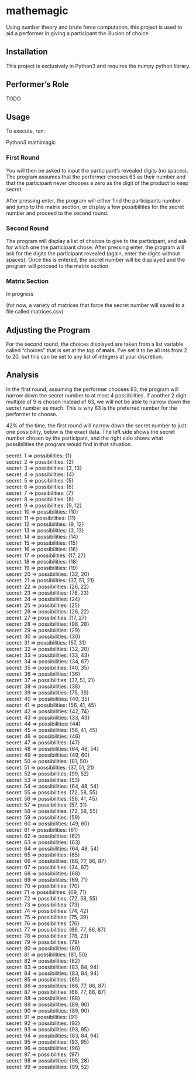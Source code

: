 # mathemagic
Using number theory and brute force computation, this project is used to aid a performer in giving a participant the illusion of choice.

## Installation
This project is exclusively in Python3 and requires the numpy python library.

## Performer’s Role
TODO

## Usage
To execute, run:

Python3 mathimagic

### First Round
You will then be asked to input the participant’s revealed digits (no spaces). The program assumes that the performer chooses 63 as their number and that the participant never chooses a zero as the digit of the product to keep secret.

After pressing enter, the program will either find the participants number and jump to the matrix section, or display a few possibilities for the secret number and proceed to the second round.

### Second Round
The program will display a list of choices to give to the participant, and ask for which one the participant chose. After pressing enter, the program will ask for the digits the participant revealed (again, enter the digits without spaces). Once this is entered, the secret number will be displayed and the program will proceed to the matrix section.

### Matrix Section
In progress 

(for now, a variety of matrices that force the secret number will saved to a file called matrices.csv)


## Adjusting the Program
For the second round, the choices displayed are taken from a list variable called “choices” that is set at the top of __main__. I've set it to be all ints from 2 to 20, but this can be set to any list of integers at your discretion. 


## Analysis
In the first round, assuming the performer chooses 63, the program will narrow down the secret number to at most 4 possibilities. If another 2 digit multiple of 9 is chosen instead of 63, we will not be able to narrow down the secret number as much. This is why 63 is the preferred number for the performer to choose.

42% of the time, the first round will narrow down the secret number to just one possibility, below is the exact data. The left side shows the secret number chosen by the participant, and the right side shows what possibilities the program would find in that situation.

secret: 1 => possibilities: {1}<br>
secret: 2 => possibilities: {2}<br>
secret: 3 => possibilities: {3, 13}<br>
secret: 4 => possibilities: {4}<br>
secret: 5 => possibilities: {5}<br>
secret: 6 => possibilities: {6}<br>
secret: 7 => possibilities: {7}<br>
secret: 8 => possibilities: {8}<br>
secret: 9 => possibilities: {9, 12}<br>
secret: 10 => possibilities: {10}<br>
secret: 11 => possibilities: {11}<br>
secret: 12 => possibilities: {9, 12}<br>
secret: 13 => possibilities: {3, 13}<br>
secret: 14 => possibilities: {14}<br>
secret: 15 => possibilities: {15}<br>
secret: 16 => possibilities: {16}<br>
secret: 17 => possibilities: {17, 27}<br>
secret: 18 => possibilities: {18}<br>
secret: 19 => possibilities: {19}<br>
secret: 20 => possibilities: {32, 20}<br>
secret: 21 => possibilities: {37, 51, 21}<br>
secret: 22 => possibilities: {26, 22}<br>
secret: 23 => possibilities: {78, 23}<br>
secret: 24 => possibilities: {24}<br>
secret: 25 => possibilities: {25}<br>
secret: 26 => possibilities: {26, 22}<br>
secret: 27 => possibilities: {17, 27}<br>
secret: 28 => possibilities: {98, 28}<br>
secret: 29 => possibilities: {29}<br>
secret: 30 => possibilities: {30}<br>
secret: 31 => possibilities: {57, 31}<br>
secret: 32 => possibilities: {32, 20}<br>
secret: 33 => possibilities: {33, 43}<br>
secret: 34 => possibilities: {34, 67}<br>
secret: 35 => possibilities: {40, 35}<br>
secret: 36 => possibilities: {36}<br>
secret: 37 => possibilities: {37, 51, 21}<br>
secret: 38 => possibilities: {38}<br>
secret: 39 => possibilities: {75, 39}<br>
secret: 40 => possibilities: {40, 35}<br>
secret: 41 => possibilities: {56, 41, 45}<br>
secret: 42 => possibilities: {42, 74}<br>
secret: 43 => possibilities: {33, 43}<br>
secret: 44 => possibilities: {44}<br>
secret: 45 => possibilities: {56, 41, 45}<br>
secret: 46 => possibilities: {46}<br>
secret: 47 => possibilities: {47}<br>
secret: 48 => possibilities: {64, 48, 54}<br>
secret: 49 => possibilities: {49, 60}<br>
secret: 50 => possibilities: {81, 50}<br>
secret: 51 => possibilities: {37, 51, 21}<br>
secret: 52 => possibilities: {99, 52}<br>
secret: 53 => possibilities: {53}<br>
secret: 54 => possibilities: {64, 48, 54}<br>
secret: 55 => possibilities: {72, 58, 55}<br>
secret: 56 => possibilities: {56, 41, 45}<br>
secret: 57 => possibilities: {57, 31}<br>
secret: 58 => possibilities: {72, 58, 55}<br>
secret: 59 => possibilities: {59}<br>
secret: 60 => possibilities: {49, 60}<br>
secret: 61 => possibilities: {61}<br>
secret: 62 => possibilities: {62}<br>
secret: 63 => possibilities: {63}<br>
secret: 64 => possibilities: {64, 48, 54}<br>
secret: 65 => possibilities: {65}<br>
secret: 66 => possibilities: {66, 77, 86, 87}<br>
secret: 67 => possibilities: {34, 67}<br>
secret: 68 => possibilities: {68}<br>
secret: 69 => possibilities: {69, 71}<br>
secret: 70 => possibilities: {70}<br>
secret: 71 => possibilities: {69, 71}<br>
secret: 72 => possibilities: {72, 58, 55}<br>
secret: 73 => possibilities: {73}<br>
secret: 74 => possibilities: {74, 42}<br>
secret: 75 => possibilities: {75, 39}<br>
secret: 76 => possibilities: {76}<br>
secret: 77 => possibilities: {66, 77, 86, 87}<br>
secret: 78 => possibilities: {78, 23}<br>
secret: 79 => possibilities: {79}<br>
secret: 80 => possibilities: {80}<br>
secret: 81 => possibilities: {81, 50}<br>
secret: 82 => possibilities: {82}<br>
secret: 83 => possibilities: {83, 84, 94}<br>
secret: 84 => possibilities: {83, 84, 94}<br>
secret: 85 => possibilities: {85}<br>
secret: 86 => possibilities: {66, 77, 86, 87}<br>
secret: 87 => possibilities: {66, 77, 86, 87}<br>
secret: 88 => possibilities: {88}<br>
secret: 89 => possibilities: {89, 90}<br>
secret: 90 => possibilities: {89, 90}<br>
secret: 91 => possibilities: {91}<br>
secret: 92 => possibilities: {92}<br>
secret: 93 => possibilities: {93, 95}<br>
secret: 94 => possibilities: {83, 84, 94}<br>
secret: 95 => possibilities: {93, 95}<br>
secret: 96 => possibilities: {96}<br>
secret: 97 => possibilities: {97}<br>
secret: 98 => possibilities: {98, 28}<br>
secret: 99 => possibilities: {99, 52}<br>
